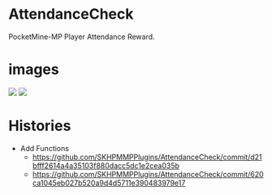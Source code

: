 # AttendanceCheck
PocketMine-MP Player Attendance Reward.

# images

![](https://github.com/SKHPMMPPlugins/AttendanceCheck/blob/main/images/image1.jpg)
![](https://github.com/SKHPMMPPlugins/AttendanceCheck/blob/main/images/image2.jpg)


# Histories

* Add Functions
  - https://github.com/SKHPMMPPlugins/AttendanceCheck/commit/d21bfff2614a4a35103f880dacc5dc1e2cea035b
  - https://github.com/SKHPMMPPlugins/AttendanceCheck/commit/620ca1045eb027b520a9d4d5711e390483979e17
